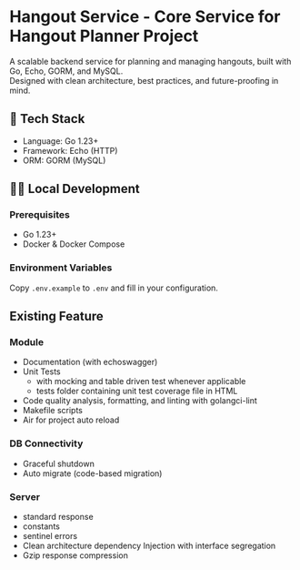 # Hangout Service - Core Service for Hangout Planner Project

A scalable backend service for planning and managing hangouts, built with Go, Echo, GORM, and MySQL.  
Designed with clean architecture, best practices, and future-proofing in mind.

## 🚀 Tech Stack

- Language: Go 1.23+
- Framework: Echo (HTTP)
- ORM: GORM (MySQL)

## 🏃‍♂️ Local Development

### Prerequisites

- Go 1.23+
- Docker & Docker Compose

### Environment Variables

Copy `.env.example` to `.env` and fill in your configuration.

## Existing Feature

### Module

- Documentation (with echoswagger)
- Unit Tests
  - with mocking and table driven test whenever applicable
  - tests folder containing unit test coverage file in HTML
- Code quality analysis, formatting, and linting with golangci-lint
- Makefile scripts
- Air for project auto reload

### DB Connectivity

- Graceful shutdown
- Auto migrate (code-based migration)

### Server

- standard response
- constants
- sentinel errors
- Clean architecture dependency Injection with interface segregation
- Gzip response compression
